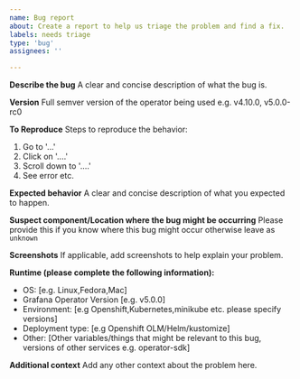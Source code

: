 ```yaml
---
name: Bug report
about: Create a report to help us triage the problem and find a fix.
labels: needs triage
type: 'bug'
assignees: ''

---
```


**Describe the bug**
A clear and concise description of what the bug is.

**Version**
Full semver version of the operator being used e.g. v4.10.0, v5.0.0-rc0

**To Reproduce**
Steps to reproduce the behavior:

1. Go to '...'
2. Click on '....'
3. Scroll down to '....'
4. See error
etc.

**Expected behavior**
A clear and concise description of what you expected to happen.

**Suspect component/Location where the bug might be occurring**
Please provide this if you know where this bug might occur otherwise leave as `unknown`

**Screenshots**
If applicable, add screenshots to help explain your problem.

**Runtime (please complete the following information):**

- OS: [e.g. Linux,Fedora,Mac]
- Grafana Operator Version [e.g. v5.0.0]
- Environment: [e.g Openshift,Kubernetes,minikube etc. please specify versions]
- Deployment type: [e.g Openshift OLM/Helm/kustomize]
- Other: [Other variables/things that might be relevant to this bug, versions of other services e.g. operator-sdk]

**Additional context**
Add any other context about the problem here.
